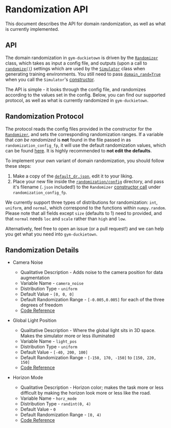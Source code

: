 # Randomization API

This document describes the API for domain randomization, as well as what is currently implemented.

## API

The domain randomization in `gym-duckietown` is driven by the [`Randomizer`](https://github.com/duckietown/gym-duckietown/tree/master/gym_duckietown/randomization/randomizer.py#L8) class, which takes as input a config file, and outputs (upon a call to [`randomize()`](https://github.com/duckietown/gym-duckietown/tree/master/gym_duckietown/randomization/randomizer.py#L22)) settings which are used by the [`Simulator`](https://github.com/duckietown/gym-duckietown/tree/master/gym_duckietown/simulator.py) class when generating training environments. You still need to pass [`domain_rand=True`](https://github.com/duckietown/gym-duckietown/tree/master/gym_duckietown/simulator.py#L129) when you call the `Simulator`'s [constructor](https://github.com/duckietown/gym-duckietown/tree/master/gym_duckietown/simulator.py#L129).

The API is simple - it looks through the config file, and randomizes according to the values set in the config. Below, you can find our supported protocol, as well as what is currently randomized in `gym-duckietown`. 

## Randomization Protocol

The protocol reads the config files provided in the constructor for the [`Randomizer`](https://github.com/duckietown/gym-duckietown/tree/master/gym_duckietown/randomization/randomizer.py#L8), and sets the corresponding randomization ranges. If a variable that _can be randomized_ is **not** found in the file passed in as `randomization_config_fp`, it will use the default randomization values, which can be found [here](https://github.com/duckietown/gym-duckietown/tree/master/gym_duckietown/randomization/config/default.json). It is highly recommended to **not edit the defaults**.

To implement your own variant of domain randomization, you should follow these steps:

1. Make a copy of the [`default_dr.json`](https://github.com/duckietown/gym-duckietown/tree/master`/gym_duckietown/randomization/config/default_dr.json), edit it to your liking. 
2. Place your new file inside the [`randomization/config`](https://github.com/duckietown/gym-duckietown/tree/`/gym_duckietown/randomization/config) directory, and pass it's filename (`.json` included!) to the `Randomizer` [constructor call](https://github.com/duckietown/gym-duckietown/tree/master/gym_duckietown/simulator.py#L186) under `randomization_config_fp`.

We currently support three types of distributions for randomization: `int`, `uniform`, and `normal`, which correspond to the functions within `numpy.random`. Please note that all fields except `size` (defaults to 1) need to provided, and that `normal` needs `loc` and `scale` rather than `high` and `low`.

Alternatively, feel free to open an issue (or a pull request!) and we can help you get what you need into `gym-duckietown`.

## Randomization Details
* Camera Noise
    * Qualitative Description - Adds noise to the camera position for data augmentation
    * Variable Name - `camera_noise`
    * Distribution Type - `uniform`
    * Default Value - `[0, 0, 0]` 
    * Default Randomization Range - `[-0.005,0.005]` for each of the three degrees of freedom
    * [Code Reference](https://github.com/duckietown/gym-duckietown/tree/master/gym_duckietown/simulator.py#L1266)

* Global Light Position
    * Qualitative Description - Where the global light sits in 3D space. Makes the simulator more or less illuminated
    * Variable Name - `light_pos`
    * Distribution Type - `uniform`
    * Default Value - `[-40, 200, 100]`
    * Default Randomization Range - `[-150, 170, -150]` to `[150, 220, 150]`
    * [Code Reference](https://github.com/duckietown/gym-duckietown/tree/master/gym_duckietown/simulator.py#L340)
    
* Horizon Mode
    * Qualitative Description - Horizon color; makes the task more or less difficult by making the horizon look more or less like the road. 
    * Variable Name - `horz_mode`
    * Distribution Type - `randint(0, 4)`
    * Default Value - `0`
    * Default Randomization Range - `[0, 4)`
    * [Code Reference](https://github.com/duckietown/gym-duckietown/tree/master/gym_duckietown/simulator.py#L326)
